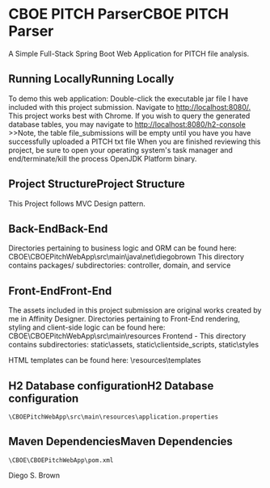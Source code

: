 # CBOE PITCH ParserCBOE PITCH Parser

A Simple Full-Stack Spring Boot Web Application for PITCH file analysis.

## Running LocallyRunning Locally

To demo this web application:
Double-click the executable jar file I have included with this project submission.
Navigate to [http://localhost:8080/.](http://localhost:8080/.) This project works best with Chrome.
If you wish to query the generated database tables, you may navigate to [http://localhost:8080/h2-console](http://localhost:8080/h2-console) >>Note, the table file_submissions will be
empty until you have you have successfully uploaded a PITCH txt file
When you are finished reviewing this project, be sure to open your operating system's task manager and end/terminate/kill the process OpenJDK Platform
binary.

## Project StructureProject Structure

This Project follows MVC Design pattern.

## Back-EndBack-End

Directories pertaining to business logic and ORM can be found here: CBOE\CBOEPitchWebApp\src\main\java\net\diegobrown
This directory contains packages/ subdirectories: controller, domain, and service

## Front-EndFront-End

The assets included in this project submission are original works created by me in Affinity Designer.
Directories pertaining to Front-End rendering, styling and client-side logic can be found here: CBOE\CBOEPitchWebApp\src\main\resources
Frontend - This directory contains subdirectories: static\assets, static\clientside_scripts, static\styles

HTML templates can be found here: \resources\templates

## H2 Database configurationH2 Database configuration

```
\CBOEPitchWebApp\src\main\resources\application.properties
```
## Maven DependenciesMaven Dependencies

```
\CBOE\CBOEPitchWebApp\pom.xml
```

Diego S. Brown
